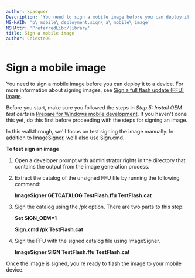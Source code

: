 ```yaml
---
author: kpacquer
Description: 'You need to sign a mobile image before you can deploy it to a device.'
MS-HAID: 'p\_mobile\_deployment.sign\_a\_mobile\_image'
MSHAttr: 'PreferredLib:/library'
title: Sign a mobile image
author: CelesteDG
---
```


# Sign a mobile image


You need to sign a mobile image before you can deploy it to a device. For more information about signing images, see [Sign a full flash update (FFU) image](https://msdn.microsoft.com/library/windows/hardware/dn789216).

Before you start, make sure you followed the steps in *Step 5: Install OEM test certs* in [Prepare for Windows mobile development](preparing-for-windows-mobile-development.md). If you haven't done this yet, do this first before proceeding with the steps for signing an image.

In this walkthrough, we'll focus on test signing the image manually. In addition to ImageSigner, we'll also use Sign.cmd.

**To test sign an image**

1.  Open a developer prompt with administrator rights in the directory that contains the output from the image generation process.

2.  Extract the catalog of the unsigned FFU file by running the following command:

    **ImageSigner GETCATALOG TestFlash.ffu TestFlash.cat**

3.  Sign the catalog using the /pk option. There are two parts to this step:

    **Set SIGN\_OEM=1**

    **Sign.cmd /pk TestFlash.cat**

4.  Sign the FFU with the signed catalog file using ImageSigner.

    **ImageSigner SIGN TestFlash.ffu TestFlash.cat**

Once the image is signed, you're ready to flash the image to your mobile device.

 

 



